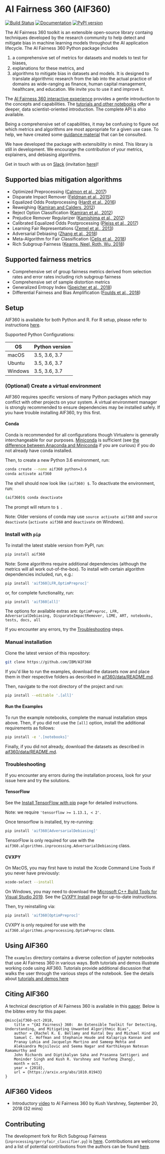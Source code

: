 # AI Fairness 360 (AIF360)

[![Build Status](https://travis-ci.org/IBM/AIF360.svg?branch=master)](https://travis-ci.org/IBM/AIF360)
[![Documentation](https://readthedocs.org/projects/aif360/badge/?version=latest)](http://aif360.readthedocs.io/en/latest/?badge=latest)
[![PyPI version](https://badge.fury.io/py/aif360.svg)](https://badge.fury.io/py/aif360)

The AI Fairness 360 toolkit is an extensible open-source library containg techniques developed by the
research community to help detect and mitigate bias in machine learning models throughout the AI application lifecycle.
The AI Fairness 360 Python package includes
1) a comprehensive set of metrics for datasets and models to test for biases,
2) explanations for these metrics, and
3) algorithms to mitigate bias in datasets and models.
It is designed to translate algorithmic research from the lab into the actual practice of domains as wide-ranging
as finance, human capital management, healthcare, and education. We invite you to use it and improve it.

The [AI Fairness 360 interactive experience](http://aif360.mybluemix.net/data)
provides a gentle introduction to the concepts and capabilities. The [tutorials
and other notebooks](./examples) offer a deeper, data scientist-oriented
introduction. The complete API is also available.

Being a comprehensive set of capabilities, it may be confusing to figure out
which metrics and algorithms are most appropriate for a given use case. To
help, we have created some [guidance
material](http://aif360.mybluemix.net/resources#guidance) that can be
consulted.

We have developed the package with extensibility in mind. This library is still
in development. We encourage the contribution of your metrics, explainers, and
debiasing algorithms.

Get in touch with us on [Slack](https://aif360.slack.com) (invitation
[here](https://join.slack.com/t/aif360/shared_invite/zt-5hfvuafo-X0~g6tgJQ~7tIAT~S294TQ))!


## Supported bias mitigation algorithms

* Optimized Preprocessing ([Calmon et al., 2017](http://papers.nips.cc/paper/6988-optimized-pre-processing-for-discrimination-prevention))
* Disparate Impact Remover ([Feldman et al., 2015](https://doi.org/10.1145/2783258.2783311))
* Equalized Odds Postprocessing ([Hardt et al., 2016](https://papers.nips.cc/paper/6374-equality-of-opportunity-in-supervised-learning))
* Reweighing ([Kamiran and Calders, 2012](http://doi.org/10.1007/s10115-011-0463-8))
* Reject Option Classification ([Kamiran et al., 2012](https://doi.org/10.1109/ICDM.2012.45))
* Prejudice Remover Regularizer ([Kamishima et al., 2012](https://rd.springer.com/chapter/10.1007/978-3-642-33486-3_3))
* Calibrated Equalized Odds Postprocessing ([Pleiss et al., 2017](https://papers.nips.cc/paper/7151-on-fairness-and-calibration))
* Learning Fair Representations ([Zemel et al., 2013](http://proceedings.mlr.press/v28/zemel13.html))
* Adversarial Debiasing ([Zhang et al., 2018](https://arxiv.org/abs/1801.07593))
* Meta-Algorithm for Fair Classification ([Celis et al., 2018](https://arxiv.org/abs/1806.06055))
* Rich Subgroup Fairness ([Kearns, Neel, Roth, Wu, 2018](https://arxiv.org/abs/1711.05144))

## Supported fairness metrics

* Comprehensive set of group fairness metrics derived from selection rates and error rates including rich subgroup fairness
* Comprehensive set of sample distortion metrics
* Generalized Entropy Index ([Speicher et al., 2018](https://doi.org/10.1145/3219819.3220046))
* Differential Fairness and Bias Amplification ([Foulds et al., 2018](https://arxiv.org/pdf/1807.08362))


## Setup

AIF360 is available for both Python and R. For R setup, please refer to instructions [here](aif360/aif360-r/README.md).

Supported Python Configurations:

| OS      | Python version |
| ------- | -------------- |
| macOS   | 3.5, 3.6, 3.7  |
| Ubuntu  | 3.5, 3.6, 3.7  |
| Windows | 3.5, 3.6, 3.7  |

### (Optional) Create a virtual environment

AIF360 requires specific versions of many Python packages which may conflict
with other projects on your system. A virtual environment manager is strongly
recommended to ensure dependencies may be installed safely. If you have trouble
installing AIF360, try this first.

#### Conda

Conda is recommended for all configurations though Virtualenv is generally
interchangeable for our purposes. [Miniconda](https://conda.io/miniconda.html)
is sufficient (see [the difference between Anaconda and
Miniconda](https://conda.io/docs/user-guide/install/download.html#anaconda-or-miniconda)
if you are curious) if you do not already have conda installed.

Then, to create a new Python 3.6 environment, run:

```bash
conda create --name aif360 python=3.6
conda activate aif360
```

The shell should now look like `(aif360) $`. To deactivate the environment, run:

```bash
(aif360)$ conda deactivate
```

The prompt will return to `$ `.

Note: Older versions of conda may use `source activate aif360` and `source
deactivate` (`activate aif360` and `deactivate` on Windows).

### Install with `pip`

To install the latest stable version from PyPI, run:

```bash
pip install aif360
```

Note: Some algorithms require additional dependencies (although the metrics will
all work out-of-the-box). To install with certain algorithm dependencies
included, run, e.g.:

```bash
pip install 'aif360[LFR,OptimPreproc]'
```

or, for complete functionality, run:

```bash
pip install 'aif360[all]'
```

The options for available extras are: `OptimPreproc, LFR, AdversarialDebiasing,
DisparateImpactRemover, LIME, ART, notebooks, tests, docs, all`

If you encounter any errors, try the [Troubleshooting](#troubleshooting) steps.

### Manual installation

Clone the latest version of this repository:

```bash
git clone https://github.com/IBM/AIF360
```

If you'd like to run the examples, download the datasets now and place them in
their respective folders as described in
[aif360/data/README.md](aif360/data/README.md).

Then, navigate to the root directory of the project and run:

```bash
pip install --editable '.[all]'
```

#### Run the Examples

To run the example notebooks, complete the manual installation steps above.
Then, if you did not use the `[all]` option, install the additional requirements
as follows:

```bash
pip install -e '.[notebooks]'
```

Finally, if you did not already, download the datasets as described in
[aif360/data/README.md](aif360/data/README.md).

### Troubleshooting

If you encounter any errors during the installation process, look for your
issue here and try the solutions.

#### TensorFlow

See the [Install TensorFlow with pip](https://www.tensorflow.org/install/pip?lang=python3#older-versions-of-tensorflow)
page for detailed instructions.

Note: we require `'tensorflow >= 1.13.1, < 2'`.

Once tensorflow is installed, try re-running:

```bash
pip install 'aif360[AdversarialDebiasing]'
```

TensorFlow is only required for use with the
`aif360.algorithms.inprocessing.AdversarialDebiasing` class.

#### CVXPY

On MacOS, you may first have to install the Xcode Command Line Tools if you
never have previously:

```sh
xcode-select --install
```

On Windows, you may need to download the [Microsoft C++ Build Tools for Visual
Studio 2019](https://visualstudio.microsoft.com/thank-you-downloading-visual-studio/?sku=BuildTools&rel=16).
See the [CVXPY Install](https://www.cvxpy.org/install/index.html#mac-os-x-windows-and-linux)
page for up-to-date instructions.

Then, try reinstalling via:

```bash
pip install 'aif360[OptimPreproc]'
```

CVXPY is only required for use with the
`aif360.algorithms.preprocessing.OptimPreproc` class.

## Using AIF360

The `examples` directory contains a diverse collection of jupyter notebooks
that use AI Fairness 360 in various ways. Both tutorials and demos illustrate
working code using AIF360. Tutorials provide additional discussion that walks
the user through the various steps of the notebook. See the details about
[tutorials and demos here](examples/README.md)

## Citing AIF360

A technical description of AI Fairness 360 is available in this
[paper](https://arxiv.org/abs/1810.01943). Below is the bibtex entry for this
paper.

```
@misc{aif360-oct-2018,
    title = "{AI Fairness} 360:  An Extensible Toolkit for Detecting, Understanding, and Mitigating Unwanted Algorithmic Bias",
    author = {Rachel K. E. Bellamy and Kuntal Dey and Michael Hind and
	Samuel C. Hoffman and Stephanie Houde and Kalapriya Kannan and
	Pranay Lohia and Jacquelyn Martino and Sameep Mehta and
	Aleksandra Mojsilovic and Seema Nagar and Karthikeyan Natesan Ramamurthy and
	John Richards and Diptikalyan Saha and Prasanna Sattigeri and
	Moninder Singh and Kush R. Varshney and Yunfeng Zhang},
    month = oct,
    year = {2018},
    url = {https://arxiv.org/abs/1810.01943}
}
```

## AIF360 Videos

* Introductory [video](https://www.youtube.com/watch?v=X1NsrcaRQTE) to AI
  Fairness 360 by Kush Varshney, September 20, 2018 (32 mins)

## Contributing
The development fork for Rich Subgroup Fairness (`inprocessing/gerryfair_classifier.py`) is [here](https://github.com/sethneel/aif360). Contributions are welcome and a list of potential contributions from the authors can be found [here](https://trello.com/b/0OwPcbVr/gerryfair-development).
